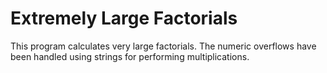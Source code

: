 # Extremely Large Factorials

This program calculates very large factorials. The numeric overflows have been handled using strings for performing multiplications. 
